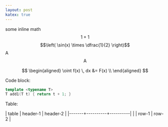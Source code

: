 ```yaml
---
layout: post
katex: true
---
```


some inline math $$1 + 1$$ $$\left( \sin(x) \times \dfrac{1}{2} \right)$$
A $$\mathrm{A}$$

$$
    \begin{aligned}
    \oint f(x) \, dx &= F(x) \\
    \end{aligned}
$$

Code block:

```c++
template <typename T>
T add1(T t) { return t + 1; }
```

Table:

| table | header-1 | header-2 |
|-------+----------+----------|
|       | row-1    | row-2    |
